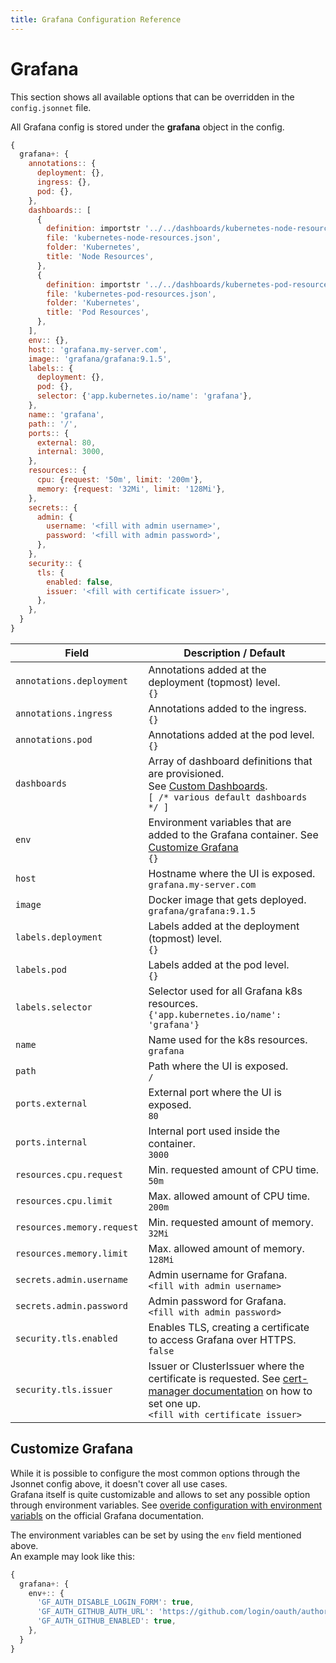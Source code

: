 ```yaml
---
title: Grafana Configuration Reference
---
```


# Grafana

This section shows all available options that can be overridden in the `config.jsonnet` file.

All Grafana config is stored under the **grafana** object in the config.

```js
{
  grafana+: {
    annotations:: {
      deployment: {},
      ingress: {},
      pod: {},
    },
    dashboards:: [
      {
        definition: importstr '../../dashboards/kubernetes-node-resources.json',
        file: 'kubernetes-node-resources.json',
        folder: 'Kubernetes',
        title: 'Node Resources',
      },
      {
        definition: importstr '../../dashboards/kubernetes-pod-resources.json',
        file: 'kubernetes-pod-resources.json',
        folder: 'Kubernetes',
        title: 'Pod Resources',
      },
    ],
    env:: {},
    host:: 'grafana.my-server.com',
    image:: 'grafana/grafana:9.1.5',
    labels:: {
      deployment: {},
      pod: {},
      selector: {'app.kubernetes.io/name': 'grafana'},
    },
    name:: 'grafana',
    path:: '/',
    ports:: {
      external: 80,
      internal: 3000,
    },
    resources:: {
      cpu: {request: '50m', limit: '200m'},
      memory: {request: '32Mi', limit: '128Mi'},
    },
    secrets:: {
      admin: {
        username: '<fill with admin username>',
        password: '<fill with admin password>',
      },
    },
    security:: {
      tls: {
        enabled: false,
        issuer: '<fill with certificate issuer>',
      },
    },
  }
}
```

| Field | Description / Default |
| --- | --- |
| `annotations.deployment` | Annotations added at the deployment (topmost) level. <br> `{}` |
| `annotations.ingress` | Annotations added to the ingress. <br> `{}` |
| `annotations.pod` | Annotations added at the pod level. <br> `{}` |
| `dashboards` | Array of dashboard definitions that are provisioned. <br> See [Custom Dashboards](../advanced/custom-dashboards.md). <br> `[ /* various default dashboards */ ]` |
| `env` | Environment variables that are added to the Grafana container. See [Customize Grafana](#customize-grafana) <br> `{}` |
| `host` | Hostname where the UI is exposed. <br> `grafana.my-server.com` |
| `image` | Docker image that gets deployed. <br> `grafana/grafana:9.1.5` |
| `labels.deployment` | Labels added at the deployment (topmost) level. <br> `{}` |
| `labels.pod` | Labels added at the pod level. <br> `{}` |
| `labels.selector` | Selector used for all Grafana k8s resources. <br> `{'app.kubernetes.io/name': 'grafana'}` |
| `name` | Name used for the k8s resources. <br> `grafana` |
| `path` | Path where the UI is exposed. <br> `/` |
| `ports.external` | External port where the UI is exposed. <br> `80` |
| `ports.internal` | Internal port used inside the container. <br> `3000` |
| `resources.cpu.request` | Min. requested amount of CPU time. <br> `50m` |
| `resources.cpu.limit` | Max. allowed amount of CPU time. <br> `200m` |
| `resources.memory.request` | Min. requested amount of memory. <br> `32Mi` |
| `resources.memory.limit` | Max. allowed amount of memory. <br> `128Mi` |
| `secrets.admin.username` | Admin username for Grafana. <br> `<fill with admin username>` |
| `secrets.admin.password` | Admin password for Grafana. <br> `<fill with admin password>` |
| `security.tls.enabled` | Enables TLS, creating a certificate to access Grafana over HTTPS. <br> `false` |
| `security.tls.issuer` | Issuer or ClusterIssuer where the certificate is requested. See [cert-manager documentation](https://cert-manager.io/docs/concepts/issuer/) on how to set one up.  <br> `<fill with certificate issuer>` |

## Customize Grafana

While it is possible to configure the most common options through the Jsonnet config above,
it doesn't cover all use cases. \
Grafana itself is quite customizable and allows to set any possible option through environment variables.
See [overide configuration with environment variabls](https://grafana.com/docs/grafana/latest/setup-grafana/configure-grafana/#override-configuration-with-environment-variables) on the official Grafana documentation.

The environment variables can be set by using the `env` field mentioned above. \
An example may look like this:

```js
{
  grafana+: {
    env+:: {
      'GF_AUTH_DISABLE_LOGIN_FORM': true,
      'GF_AUTH_GITHUB_AUTH_URL': 'https://github.com/login/oauth/authorize',
      'GF_AUTH_GITHUB_ENABLED': true,
    },
  }
}
```
